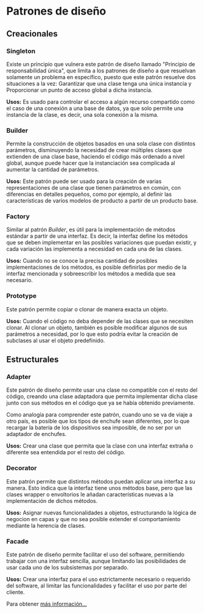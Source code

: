 # Patrones de diseño #

## Creacionales ##

### Singleton ###

Existe un principio que vulnera este patrón de diseño llamado "Principio de responsabilidad única", que limita a los 
patrones de diseño a que resuelvan solamente un problema en específico, puesto que este patrón resuelve dos situaciones 
a la vez: Garantizar que una clase tenga una única instancia y Proporcionar un punto de acceso global a dicha instancia.

**Usos:** Es usado para controlar el acceso a algún recurso compartido como el caso de una conexión a una base de datos, ya que solo
permite una instancia de la clase, es decir, una sola conexión a la misma.

### Builder ###

Permite la construcción de objetos basados en una sola clase con distintos parámetros, disminuyendo la necesidad de 
crear múltiples clases que extienden de una clase base, haciendo el código más ordenado a nivel global, aunque puede 
hacer que la instanciación sea complicada al aumentar la cantidad de parámetros.

**Usos:** Este patrón puede ser usado para la creación de varias representaciones de una clase que tienen parámetros en 
común, con diferencias en detalles pequeños, como por ejemplo, al definir las características de varios modelos de 
producto a partir de un producto base.

### Factory ###

Similar al patrón *Builder*, es útil para la implementación de métodos estándar a partir de una interfaz. Es decir, la 
interfaz define los métodos que se deben implementar en las posibles variaciones que puedan existir, y cada variación 
las implementa a necesidad en cada una de las clases.

**Usos:** Cuando no se conoce la precisa cantidad de posibles implementaciones de los métodos, es posible definirlas por 
medio de la interfaz mencionada y sobreescribir los métodos a medida que sea necesario.

### Prototype ###

Este patrón permite copiar o clonar de manera exacta un objeto.

**Usos:** Cuando el código no deba depender de las clases que se necesiten clonar. Al clonar un objeto, también es 
posible modificar algunos de sus parámetros a necesidad, por lo que esto podría evitar la creación de subclases al usar 
el objeto predefinido. 

## Estructurales ##

### Adapter ###

Este patrón de diseño permite usar una clase no compatible con el resto del código, creando una clase adaptadora que 
permita implementar dicha clase junto con sus métodos en el código que ya se había obtenido previamente. 

Como analogía para comprender este patrón, cuando uno se va de viaje a otro país, es posible que los tipos de enchufe sean diferentes, 
por lo que recargar la batería de los dispositivos sea imposible, de no ser por un adaptador de enchufes.  

**Usos:** Crear una clase que permita que la clase con una interfaz extraña o diferente sea entendida por el resto del 
código. 

### Decorator ###

Este patrón permite que distintos métodos puedan aplicar una interfaz a su manera. Esto indica que la interfaz tiene 
unos métodos base, pero que las clases wrapper o envoltorios le añadan características nuevas a la implementación de 
dichos métodos. 

**Usos:** Asignar nuevas funcionalidades a objetos, estructurando la lógica de negocion en capas y que no sea posible 
extender el comportamiento mediante la herencia de clases.

### Facade ###

Este patrón de diseño permite facilitar el uso del software, permitiendo trabajar con una interfaz sencilla, aunque 
limitando las posibilidades de usar cada uno de los subsistemas por separado.

**Usos:** Crear una interfaz para el uso estrictamente necesario o requerido del software, al limitar las funcionalidades y 
facilitar el uso por parte del cliente.


Para obtener [más información...](https://refactoring.guru/es/design-patterns/)


